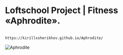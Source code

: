 # Loftschool Project | Fitness «Aphrodite».

```bash

https://kirillxsherikhov.github.io/Aphrodite/

```

![Aphrodite](https://github.com/kirillxsherikhov/Aphrodite/aphrodite-readme.png)
